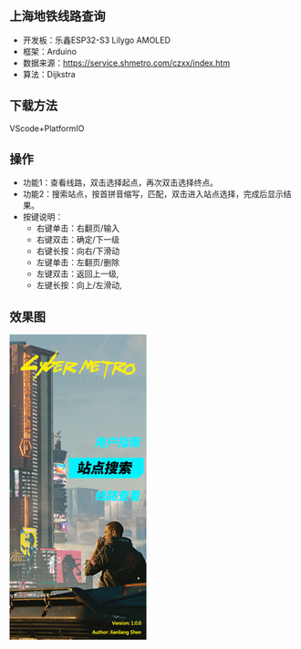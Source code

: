 上海地铁线路查询
-----

- 开发板：乐鑫ESP32-S3 Lilygo AMOLED
- 框架：Arduino
- 数据来源：https://service.shmetro.com/czxx/index.htm
- 算法：Dijkstra

## 下载方法
VScode+PlatformIO

## 操作

* 功能1：查看线路，双击选择起点，再次双击选择终点。
* 功能2：搜索站点，按首拼音缩写，匹配，双击进入站点选择，完成后显示结果。
* 按键说明：
  * 右键单击：右翻页/输入
  * 右键双击：确定/下一级
  * 右键长按：向右/下滑动
  * 左键单击：左翻页/删除
  * 左键双击：返回上一级,
  * 左键长按：向上/左滑动,

## 效果图
![](/pics/back_2.png)
